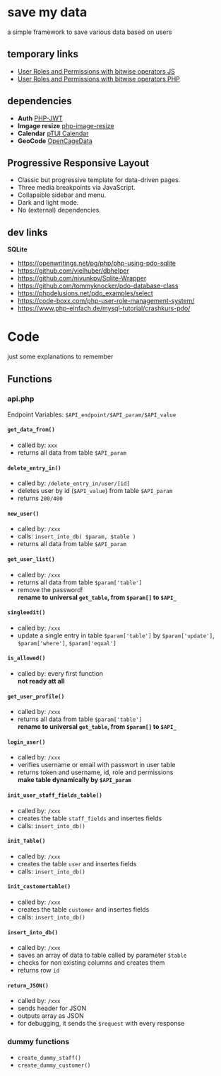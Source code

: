 # save my data  
a simple framework to save various data based on users

## temporary links

- [User Roles and Permissions with bitwise operators JS](https://codepen.io/monochromer/pen/OodNQm?editors=0110)
- [User Roles and Permissions with bitwise operators PHP](https://stackoverflow.com/questions/2925245/user-role-permissions-for-different-modules-using-bitwise-operators)


## dependencies

-   **Auth** [PHP-JWT](https://github.com/firebase/php-jwt)
-   **Imgage resize** [php-image-resize](https://github.com/gumlet/php-image-resize)
-   **Calendar** [pTUI Calendar](https://github.com/nhn/tui.calendar)
-   **GeoCode** [OpenCageData](https://github.com/OpenCageData/php-opencage-geocode)

## Progressive Responsive Layout

- Classic but progressive template for data-driven pages.   
- Three media breakpoints via JavaScript.  
- Collapsible sidebar and menu.  
- Dark and light mode.  
- No (external) dependencies.  


## dev links

**SQLite**
- 	https://openwritings.net/pg/php/php-using-pdo-sqlite
-   https://github.com/vielhuber/dbhelper
-   https://github.com/nivunkpv/Sqlite-Wrapper
-   https://github.com/tommyknocker/pdo-database-class
-   https://phpdelusions.net/pdo_examples/select
-   https://code-boxx.com/php-user-role-management-system/
-   https://www.php-einfach.de/mysql-tutorial/crashkurs-pdo/

  
# Code
just some explanations to remember


## Functions

### api.php

Endpoint Variables: `$API_endpoint/$API_param/$API_value`

#### `get_data_from()`
- called by: `xxx`   
- returns all data from table `$API_param`


#### `delete_entry_in()`
- called by: `/delete_entry_in/user/[id]`   
- deletes user by id (`$API_value`) from table `$API_param`
- returns `200/400`  


#### `new_user()`
- called by: `/xxx`   
- calls: `insert_into_db( $param, $table )`
- returns all data from table `$API_param`


#### `get_user_list()`
- called by: `/xxx`   
- returns all data from table `$param['table']`
- remove the password!  
**rename to universal `get_table`, from `$param[]` to `$API_`**


#### `singleedit()`
- called by: `/xxx`   
- update a single entry in table `$param['table']` by  `$param['update']`,  `$param['where']`,  `$param['equal']`


#### `is_allowed()`
- called by: every first function   
**not ready att all**


#### `get_user_profile()`
- called by: `/xxx`   
- returns all data from table `$param['table']`  
**rename to universal `get_table`, from `$param[]` to `$API_`**


#### `login_user()`
- called by: `/xxx`   
- verifies username or email with passwort in user table
- returns token and username, id, role and permissions  
**make table dynamically by `$API_param`**


#### `init_user_staff_fields_table()`
- called by: `/xxx`   
- creates the table `staff_fields` and insertes fields
- calls: `insert_into_db()`


#### `init_Table()`
- called by: `/xxx`   
- creates the table `user` and insertes fields
- calls: `insert_into_db()`


#### `init_customertable()`
- called by: `/xxx`   
- creates the table `customer` and insertes fields
- calls: `insert_into_db()`


#### `insert_into_db()`
- called by: `/xxx`   
- saves an array of data to table called by parameter `$table`
- checks for non existing columns and creates them
- returns row `id` 


#### `return_JSON()`
- called by: `/xxx`   
- sends header for JSON
- outputs array as JSON
- for debugging, it sends the `$request` with every response


### dummy functions
- `create_dummy_staff()`
- `create_dummy_customer()`


